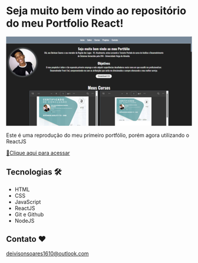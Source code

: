 # Seja muito bem vindo ao repositório do meu Portfolio React!

![preview](./.github/preview.png)
 
 Este é uma reprodução do meu primeiro portfólio, porém agora utilizando o ReactJS

 [🔗Clique aqui para acessar](https://deivsoares.github.io/Portfolio/)

 ## Tecnologias 🛠

 - HTML
 - CSS
 - JavaScript
 - ReactJS
 - Git e Github
 - NodeJS

 ## Contato ❤

 deivisonsoares1610@outlook.com